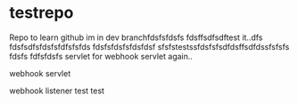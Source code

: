 # testrepo
Repo to learn github
im in dev branchfdsfsfdsfs
fdsffsdfsdftest it..dfs
fdsfsdfsfdsfsfdfsfsfds
fdsfsfdsfsfdsfdsf
sfsfstestssfdsfsfsdfdsffsdfdssfsfsfs
fdsfs
fdfsfdsfs
servlet for webhook
servlet again..

webhook servlet

webhook listener
test
test
